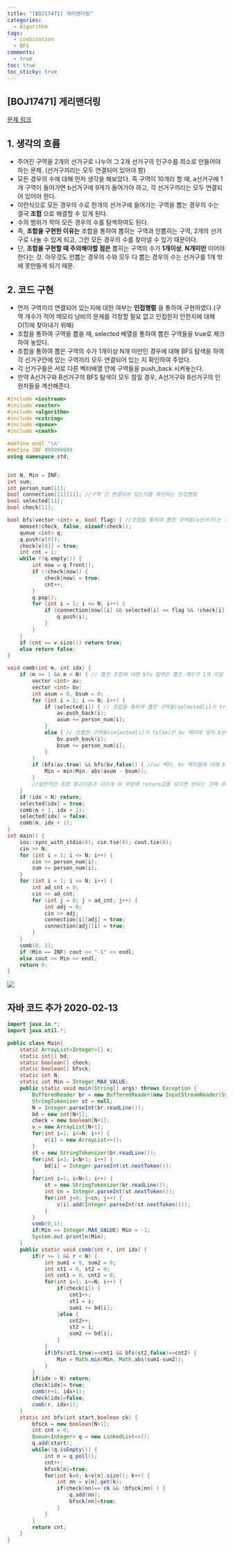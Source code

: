 ```yaml
---
title: "[BOJ17471] 게리맨더링"
categories:
  - Algorithm
tags:
  - combination
  - BFS
comments:
  - true
toc: true
toc_sticky: true
---
```

## [BOJ17471] 게리맨더링

[문제 링크](https://www.acmicpc.net/problem/17471)

## 1. 생각의 흐름
* 주어진 구역을 2개의 선거구로 나누어 그 2개 선거구의 인구수를 최소로 만들어야 하는 문제. (선거구끼리는 모두 연결되어 있어야 함)
* 모든 경우의 수에 대해 먼저 생각을 해보았다. 즉 구역이 10개라 할 때, a선거구에 1개 구역이 들어가면 b선거구에 9개가 들어가야 하고, 각 선거구끼리는 모두 연결되어 있어야 한다.
* 이런식으로 모든 경우의 수로 한개의 선거구에 들어가는 구역을 뽑는 경우의 수는 결국 __조합__ 으로 해결할 수 있게 된다.
* 수의 범위가 작아 모든 경우의 수를 탐색하여도 된다.
* 즉, __조합을 구현한 이유는__ 조합을 통하여 뽑히는 구역과 안뽑히는 구역, 2개의 선거구로 나눌 수 있게 되고, 그런 모든 경우의 수를 찾아낼 수 있기 때문이다.
* 단, __조합을 구현할 때 주의해야할 점은__ 뽑히는 구역의 수가 __1개이상__, __N개미만__ 이어야 한다는 것. 아무것도 안뽑는 경우의 수와 모두 다 뽑는 경우의 수는 선거구를 1개 밖에 못만들게 되기 때문.

## 2. 코드 구현
* 먼저 구역끼리 연결되어 있는지에 대한 여부는 __인접행렬__ 을 통하여 구현하였다.(구역 개수가 적어 메모리 낭비의 문제를 걱정할 필요 없고 인접한지 안한지에 대해 O(1)에 찾아내기 위해)
* 조합을 통하여 구역을 뽑을 때, selected 배열을 통하여 뽑힌 구역들을 true로 체크하여 놓았다.
* 조합을 통하여 뽑은 구역의 수가 1개이상 N개 미만인 경우에 대해 BFS 탐색을 하여 각 선거구안에 있는 구역끼리 모두 연결되어 있는 지 확인하여 주었다.
* 각 선거구들은 서로 다른 벡터배열 안에 구역들을 push_back 시켜놓는다.
* 만약 A선거구와 B선거구의 BFS 탐색이 모두 참일 경우, A선거구와 B선거구의 인원차들을 계산해준다.


```cpp
#include <iostream>
#include <vector>
#include <algorithm>
#include <cstring>
#include <queue>
#include <cmath>

#define endl '\n'
#define INF 999999999
using namespace std;


int N, Min = INF;
int sum;
int person_num[11];
bool connection[11][11]; //구역 간 연결되어 있는지를 확인하는 인접행렬 
bool selected[11]; 
bool check[11];

bool bfs(vector <int> v, bool flag) { //조합을 통하여 뽑힌 구역들(a선거구)는 flag를 true로 들고 들어오고, 안뽑힌 구역들은 false를 들고 들어온다.
	memset(check, false, sizeof(check));
	queue <int> q;
	q.push(v[0]);
	check[v[0]] = true;
	int cnt = 1;
	while (!q.empty()) {
		int now = q.front();
		if (!check[now]) {
			check[now] = true;
			cnt++;
		}
		q.pop();
		for (int i = 1; i <= N; i++) {
			if (connection[now][i] && selected[i] == flag && !check[i]) {
				q.push(i);
			}
		}
	}
	if (cnt == v.size()) return true;
	else return false;
}

void comb(int m, int idx) {
	if (m >= 1 && m < N) { // 뽑힌 조합에 대한 bfs 탐색은 뽑은 개수가 1개 이상 N개 미만인 경우에 대해 수행한다.
		vector <int> av;
		vector <int> bv;
		int asum = 0, bsum = 0;
		for (int i = 1; i <= N; i++) {
			if (selected[i]) { // 조합을 통하여 뽑힌 구역들(selected[i]가 true)은 av 벡터에 넣어 a 선거구에 있다고 표시
				av.push_back(i);
				asum += person_num[i];
			}
			else { // 안뽑힌 구역들(selected[i]가 false)은 bv 벡터에 넣어 b선거구에 있다고 표시
				bv.push_back(i);
				bsum += person_num[i];
			}
		}
		if (bfs(av,true) && bfs(bv,false)) { //av 벡터, bv 벡터들에 대해 bfs 반환값이 true인지 확인.
			Min = min(Min, abs(asum - bsum));
		}
        //일반적인 조합 알고리즘과 다르게 이 부분에 return값을 넣으면 안되는 것에 주의!
	}
	if (idx > N) return;
	selected[idx] = true; 
	comb(m + 1, idx + 1);
	selected[idx] = false;
	comb(m, idx + 1);
}
int main() {
	ios::sync_with_stdio(0); cin.tie(0); cout.tie(0);
	cin >> N;
	for (int i = 1; i <= N; i++) {
		cin >> person_num[i];
		sum += person_num[i];
	}
	for (int i = 1; i <= N; i++) {
		int ad_cnt = 0;
		cin >> ad_cnt;
		for (int j = 0; j < ad_cnt; j++) {
			int adj = 0;
			cin >> adj;
			connection[i][adj] = true;
			connection[adj][i] = true;
		}
	}
	comb(0, 1);
	if (Min == INF) cout << "-1" << endl;
	else cout << Min << endl;
	return 0;
}
```

![](/assets/img/Algorithm/201910171.png)


## 자바 코드 추가 2020-02-13

```java
import java.io.*;
import java.util.*;

public class Main{
	static ArrayList<Integer>[] v;
	static int[] bd;
	static boolean[] check;
	static boolean[] bfsck;
	static int N;
	static int Min = Integer.MAX_VALUE;
	public static void main(String[] args) throws Exception {
		BufferedReader br = new BufferedReader(new InputStreamReader(System.in));
		StringTokenizer st = null;
		N = Integer.parseInt(br.readLine());
		bd = new int[N+1];
		check = new boolean[N+1];
		v = new ArrayList[N+1];
		for(int i=1; i<=N; i++) {
			v[i] = new ArrayList<>();
		}
		st = new StringTokenizer(br.readLine());
		for(int i=1; i<N+1; i++) {
			bd[i] = Integer.parseInt(st.nextToken());
		}
		for(int i=1; i<N+1; i++) {
			st = new StringTokenizer(br.readLine());
			int cn = Integer.parseInt(st.nextToken());
			for(int j=0; j<cn; j++) {
				v[i].add(Integer.parseInt(st.nextToken()));
			}
		}
		comb(0,1);
		if(Min == Integer.MAX_VALUE) Min = -1;
		System.out.println(Min);
	}
	public static void comb(int r, int idx) {
		if(r >= 1 && r < N) {
			int sum1 = 0, sum2 = 0;
			int st1 = 0, st2 = 0;
			int cnt1 = 0, cnt2 = 0;
			for(int i=1; i<=N; i++) {
				if(check[i]) {
					cnt1++;
					st1 = i;
					sum1 += bd[i];
				}else {
					cnt2++;
					st2 = i;
					sum2 += bd[i];
				}
			}
			if(bfs(st1,true)==cnt1 && bfs(st2,false)==cnt2) {
				Min = Math.min(Min, Math.abs(sum1-sum2));
			}
		}
		if(idx > N) return;
		check[idx]= true;
		comb(r+1, idx+1);
		check[idx]=false;
		comb(r, idx+1);
	}
	static int bfs(int start,boolean ck) {
		bfsck = new boolean[N+1];
		int cnt = 0;
		Queue<Integer> q = new LinkedList<>();
		q.add(start);
		while(!q.isEmpty()) {
			int n = q.poll();
			cnt++;
			bfsck[n]=true;
			for(int k=0; k<v[n].size(); k++) {
				int nn = v[n].get(k);
				if(check[nn]== ck && !bfsck[nn] ) {
					q.add(nn);
					bfsck[nn]=true;
				}
			}
		}
		return cnt;
	}
}
```
